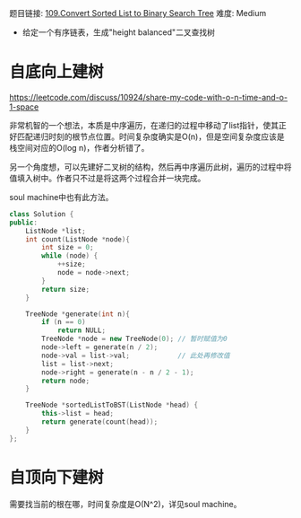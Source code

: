 题目链接: [109.Convert Sorted List to Binary Search Tree][1]
难度: Medium

- 给定一个有序链表，生成"height balanced"二叉查找树

# 自底向上建树

https://leetcode.com/discuss/10924/share-my-code-with-o-n-time-and-o-1-space

非常机智的一个想法，本质是中序遍历，在递归的过程中移动了list指针，使其正好匹配递归时刻的根节点位置。时间复杂度确实是O(n)，但是空间复杂度应该是栈空间对应的O(log n)，作者分析错了。

另一个角度想，可以先建好二叉树的结构，然后再中序遍历此树，遍历的过程中将值填入树中。作者只不过是将这两个过程合并一块完成。

soul machine中也有此方法。

```cpp
class Solution {
public:
    ListNode *list;
    int count(ListNode *node){
        int size = 0;
        while (node) {
            ++size;
            node = node->next;
        }
        return size;
    }

    TreeNode *generate(int n){
        if (n == 0)
            return NULL;
        TreeNode *node = new TreeNode(0); // 暂时赋值为0
        node->left = generate(n / 2);
        node->val = list->val;			  // 此处再修改值
        list = list->next; 	
        node->right = generate(n - n / 2 - 1);
        return node;
    }

    TreeNode *sortedListToBST(ListNode *head) {
        this->list = head;
        return generate(count(head));
    }
};
```

# 自顶向下建树

需要找当前的根在哪，时间复杂度是O(N^2)，详见soul machine。

[1]: https://leetcode.com/problems/convert-sorted-list-to-binary-search-tree/
